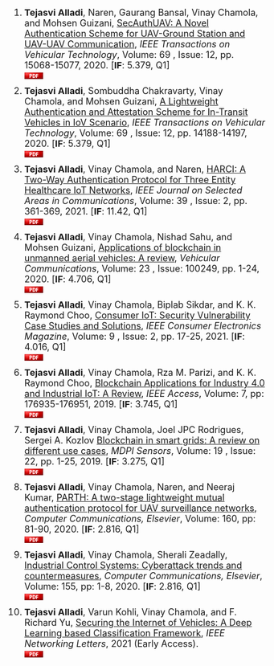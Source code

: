  
<style type="text/css">
 
.pdflink{
  display:block;
  width:37px;
  height:13px;
}
li{
  font-size: 18px;
       font-family:"Courier New", Courier, monospace  
       display:block;

}
 
</style>

<ol>
 
 <li>
<b>Tejasvi Alladi</b>, Naren, Gaurang Bansal, Vinay Chamola, and Mohsen Guizani, <a href="https://ieeexplore.ieee.org/document/9237145" target="_blank">SecAuthUAV: A Novel Authentication Scheme for UAV-Ground Station and UAV-UAV Communication</a>, <i>IEEE Transactions on Vehicular Technology</i>, Volume: 69 , Issue: 12, pp. 15068-15077, 2020. [<strong>IF</strong>: 5.379, Q1]
 <a class="pdflink" href="https://www.researchgate.net/publication/344591940_SecAuthUAV_A_Novel_Authentication_Scheme_for_UAV-Ground_Station_and_UAV-UAV_Communication" target="_blank">
      <img border="0" src="/public/pictures/pdfminis.png" width="37" height="13">
 </a>
</li>
  
  <br>
  
  <li>
<b>Tejasvi Alladi</b>, Sombuddha Chakravarty, Vinay Chamola, and Mohsen Guizani, <a href="https://ieeexplore.ieee.org/document/9261991" target="_blank">A Lightweight Authentication and Attestation Scheme for In-Transit Vehicles in IoV Scenario</a>, <i>IEEE Transactions on Vehicular Technology</i>, Volume: 69 , Issue: 12, pp. 14188-14197, 2020. [<strong>IF</strong>: 5.379, Q1]
 <a class="pdflink" href="https://www.researchgate.net/publication/346443346_A_Lightweight_Authentication_and_Attestation_Scheme_for_In-Transit_Vehicles_in_IoV_Scenario" target="_blank">
      <img border="0" src="/public/pictures/pdfminis.png" width="37" height="13">
 </a>
</li>
  
  <br>
  
  <li>
<b>Tejasvi Alladi</b>, Vinay Chamola, and Naren, <a href="https://ieeexplore.ieee.org/document/9183966" target="_blank">HARCI: A Two-Way Authentication Protocol for Three Entity Healthcare IoT Networks</a>, <i>IEEE Journal on Selected Areas in Communications</i>, Volume: 39 , Issue: 2, pp. 361-369, 2021. [<strong>IF</strong>: 11.42, Q1]
 <a class="pdflink" href="https://www.researchgate.net/publication/339998576_HARCI_A_Two-Way_Authentication_Protocol_for_Three_Entity_Healthcare_IoT_Networks" target="_blank">
      <img border="0" src="/public/pictures/pdfminis.png" width="37" height="13">
 </a>
</li>
     
  <br>
  
  <li>
<b>Tejasvi Alladi</b>, Vinay Chamola, Nishad Sahu, and Mohsen Guizani, <a href="https://www.sciencedirect.com/science/article/pii/S2214209620300206?casa_token=8EgZrwgBZxsAAAAA:pPbsNJs9Q_UI_nkfzvoI-t1TRjFotZ8FFL-6bGJ_aCuBFJEGseZfgJSKQoOQEEZpqz5sd_mPow" target="_blank">Applications of blockchain in unmanned aerial vehicles: A review</a>, <i>Vehicular Communications</i>, Volume: 23 , Issue: 100249, pp. 1-24, 2020. [<b>IF</b>: 4.706, Q1]
 <a class="pdflink" href="https://www.researchgate.net/publication/339301771_Applications_of_Blockchain_in_Unmanned_Aerial_Vehicles_A_Review" target="_blank">
      <img border="0" src="/public/pictures/pdfminis.png" width="37" height="13">
</a>
  </li>
  
<br>
  
  <li>
<b>Tejasvi Alladi</b>, Vinay Chamola, Biplab Sikdar, and K. K. Raymond Choo, <a href="https://ieeexplore.ieee.org/abstract/document/8977812" target="_blank">Consumer IoT: Security Vulnerability Case Studies and Solutions</a>, <i>IEEE Consumer Electronics Magazine</i>, Volume: 9 , Issue: 2, pp. 17-25, 2021. [<b>IF</b>: 4.016, Q1]
 <a class="pdflink" href="https://www.researchgate.net/publication/336305949_Consumer_IoT_Security_Vulnerability_Case_Studies_and_Solutions" target="_blank">
      <img border="0" src="/public/pictures/pdfminis.png" width="37" height="13">
</a>
  </li>
  
 <br>
 
 <li>
<b>Tejasvi Alladi</b>, Vinay Chamola, Rza M. Parizi, and K. K. Raymond Choo, <a href="https://ieeexplore.ieee.org/document/8917991" target="_blank">Blockchain Applications for Industry 4.0 and Industrial IoT: A Review</a>, <i>IEEE Access</i>, Volume: 7, pp: 176935-176951, 2019. [<b>IF</b>: 3.745, Q1]
 <a class="pdflink" href="https://www.researchgate.net/publication/337639244_Blockchain_Applications_for_Industry_40_and_Industrial_IoT_A_Review" target="_blank">
      <img border="0" src="/public/pictures/pdfminis.png" width="37" height="13">
</a>
  </li>
  
 <br>
  
  <li>
<b>Tejasvi Alladi</b>, Vinay Chamola, Joel JPC Rodrigues, Sergei A. Kozlov <a href="https://www.mdpi.com/1424-8220/19/22/4862" target="_blank">Blockchain in smart grids: A review on different use cases</a>, <i>MDPI Sensors</i>, Volume: 19 , Issue: 22, pp. 1-25, 2019. [<strong>IF</strong>: 3.275, Q1]
 <a class="pdflink" href="https://www.researchgate.net/publication/337120813_Blockchain_in_Smart_Grids_A_Review_on_Different_Use_Cases" target="_blank">
      <img border="0" src="/public/pictures/pdfminis.png" width="37" height="13">
 </a>
</li>
  
  <br>
  
   <li>
<b>Tejasvi Alladi</b>, Vinay Chamola, Naren, and Neeraj Kumar, <a href="https://www.sciencedirect.com/science/article/pii/S0140366419318456?casa_token=N53kXiDmbs0AAAAA:o529DAqQ-dS-tDOwZY3jn2i934_SQg43mCRPmYxdNzRYxR3xA_1k4enGnAj7ff2aIGDlSP3fCA" target="_blank">PARTH: A two-stage lightweight mutual authentication protocol for UAV surveillance networks</a>, <i>Computer Communications, Elsevier</i>, Volume: 160, pp: 81-90, 2020. [<strong>IF</strong>: 2.816, Q1]
 <a class="pdflink" href="https://www.researchgate.net/publication/341592058_PARTH_A_two-stage_lightweight_mutual_authentication_protocol_for_UAV_surveillance_networks" target="_blank">
      <img border="0" src="/public/pictures/pdfminis.png" width="37" height="13">
 </a>
</li>
  
  <br>
  
  <li>
<b>Tejasvi Alladi</b>, Vinay Chamola, Sherali Zeadally, <a href="https://www.sciencedirect.com/science/article/pii/S0140366419319991?casa_token=hnq5RPnr8BoAAAAA:55HkdCS16H1W14ibLhhCT_EXxME5epXNVntTRtCwXr55xWAW_oqng0nmOZyZFwpVIYUGoBgS6Q" target="_blank">Industrial Control Systems: Cyberattack trends and countermeasures</a>, <i>Computer Communications, Elsevier</i>, Volume: 155, pp: 1-8, 2020. [<strong>IF</strong>: 2.816, Q1]
 <a class="pdflink" href="https://www.researchgate.net/publication/339780639_Industrial_Control_Systems_Cyberattack_Trends_and_Countermeasures" target="_blank">
      <img border="0" src="/public/pictures/pdfminis.png" width="37" height="13">
 </a>
</li>

<br>
  
   <li>
<b>Tejasvi Alladi</b>, Varun Kohli, Vinay Chamola, and F. Richard Yu, <a href="https://ieeexplore.ieee.org/abstract/document/9351548?casa_token=_Py3R65SUx0AAAAA:PKGH07Uieugke7J8_T7ZjX0vvLHiuuWA21tMnpohEELSOeFYaJibb6ho6xr7IvXuUWV_A-DPlQ" target="_blank">Securing the Internet of Vehicles: A Deep Learning based Classification Framework</a>, <i>IEEE Networking Letters</i>, 2021 (Early Access).
 <a class="pdflink" href="https://www.researchgate.net/publication/349097936_Securing_the_Internet_of_Vehicles_A_Deep_Learning_based_Classification_Framework" target="_blank">
      <img border="0" src="/public/pictures/pdfminis.png" width="37" height="13">
 </a>
</li>

</ol>